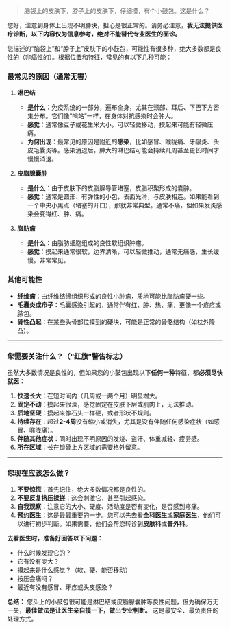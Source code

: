 > 脑袋上的皮肤下，脖子上的皮肤下，仔细摸，有个小鼓包。这是什么？


您好，注意到身体上出现不明肿块，担心是很正常的。请务必注意，**我无法提供医疗诊断，以下内容仅为信息参考，绝对不能替代专业医生的面诊。**

您描述的“脑袋上”和“脖子上”皮肤下的小鼓包，可能性有很多种，绝大多数都是良性的（非癌性的）。根据位置和特征，常见的有以下几种可能：

### 最常见的原因（通常无害）

1.  **淋巴结**
    *   **是什么**：免疫系统的一部分，遍布全身，尤其在颈部、耳后、下巴下方密集分布。它们像“哨站”一样，在身体对抗感染时会肿大。
    *   **感觉**：通常像豆子或花生米大小，可以轻微移动，摸起来可能有轻微压痛。
    *   **为何出现**：最常见的原因是附近的**感染**，比如感冒、喉咙痛、牙龈炎、头皮毛囊炎等。感染消退后，肿大的淋巴结可能会持续几周甚至更长时间才慢慢消退。

2.  **皮脂腺囊肿**
    *   **是什么**：由于皮肤下的皮脂腺导管堵塞，皮脂积聚形成的囊肿。
    *   **感觉**：通常是圆形、有弹性的小包，表面光滑，与皮肤相连。如果能看到一个中央小黑点（堵塞的开口），那就非常典型。通常不痛，但如果发炎感染会变得红、肿、痛。

3.  **脂肪瘤**
    *   **是什么**：由脂肪细胞组成的良性软组织肿瘤。
    *   **感觉**：摸起来通常很软，边界清晰，可以轻微推动，通常无痛感，生长缓慢。非常常见。

### 其他可能性

- **纤维瘤**：由纤维结缔组织形成的良性小肿瘤，质地可能比脂肪瘤硬一些。
- **毛囊炎或疖子**：毛囊感染引起的，通常伴有红、肿、热、痛，更像一个痘痘或脓包。
- **骨性凸起**：在某些头骨部位摸到的硬块，可能是正常的骨骼结构（如枕外隆凸）。

---

### **您需要关注什么？（“红旗”警告标志）**

虽然大多数情况是良性的，但如果您的小鼓包出现以下**任何一种**特征，都**必须尽快就医**：

1.  **快速长大**：在短时间内（几周或一两个月）明显增大。
2.  **固定不动**：摸起来很深，感觉固定在皮肤下层或肌肉上，无法推动。
3.  **质地坚硬**：摸起来像石头一样硬，或者形状不规则。
4.  **持续存在**：超过**2-4周**没有缩小或消失，尤其是没有伴随任何感染症状（如感冒、喉咙痛）。
5.  **伴随其他症状**：同时出现不明原因的发烧、盗汗、体重减轻、疲劳感。
6.  **所在区域**：长在锁骨上方区域的需要格外留意。

---

### **您现在应该怎么做？**

1.  **不要惊慌**：首先记住，绝大多数情况都是良性的。
2.  **不要反复挤压揉搓**：这会刺激它，甚至引起感染。
3.  **自我观察**：注意它的大小、硬度、活动度是否有变化，是否感到疼痛。
4.  **预约医生**：这是最最重要的一步。您可以先去看**全科医生**或**家庭医生**，他们可以进行初步判断。如果需要，他们会帮您转诊到**皮肤科**或**普外科**。

**去看医生时，准备好回答以下问题：**
- 什么时候发现它的？
- 它有没有变大？
- 摸起来是什么感觉？（软、硬、能否移动）
- 按压会痛吗？
- 最近有没有感冒、牙疼或头皮感染？

**总结：** 您头上的小鼓包很可能是淋巴结或皮脂腺囊肿等良性问题，但为确保万无一失，**最佳做法是让医生亲自摸一下，做出专业判断。** 这是最安全、最负责任的处理方式。